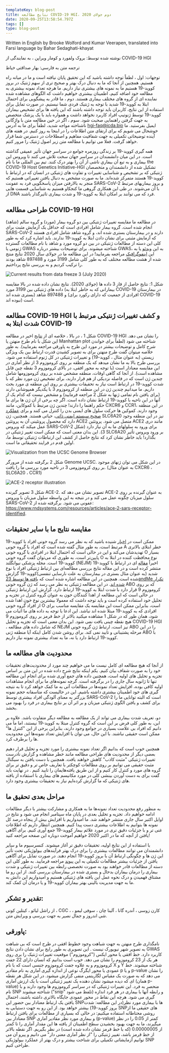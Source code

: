 ```yaml
---
templateKey: blog-post
title: نتایج مطالعه COVID-19 HGI، دوم جولای 2020
date: 2020-09-25T13:58:54.797Z
tags: []
type: blog-post
---
```


Written in English by Brooke Wolford and Kumar Veerapen, translated into Farsi language by Bahar Sedaghati-khayat

نوشته شده توسط: بروک ولفورد و کومار ویراپن ، به نمایندگی از COVID-19 HGI

ترجمه متن به فارسی: بهار صداقتی خیاط

توجهات: اول ، لطفاً توجه داشته باشید که این تحقیق پایان نیافته است و ما در میانه راه هستیم. همچنین از آنجا که ما به دنبال درک بهتر و صحیح تری از سهم ژنتیک در بروز کووید-19 هستیم ما به نمونه های بیشتری نیاز داریم. ما هرچه تعداد نمونه بیشتری به مطالعه خود اضافه کنیم، اطمینان بیشتری خواهیم داشت که الگوهای مشاهده شده نماینده ای از گروه های مختلف بیماری هستند. دوم ، ما قادر به پیشگویی برای احتمال ابتلا به کووید-19 شدید با توجه به ژنتیک فردی شما نیستیم. در صورت تمایل برای استفاده از این نتایج، کاربران باید توجه داشته باشند که این یافته ها برای تشخیص بیماران کووید-19 توسط ژنوتیپ افراد کاربرد نخواهد داشت و همواره باید با یک پزشک متخصص به جهت گرفتن راهنمایی صحبت شود. سوم ، اگر در حین مطالعه متن با واژگانی ناشناخته مواجه شدید، لطفاً برای ما به آدرس hgi-faq@icda.bio ایمیل بفرستید. ما خوشحال می شویم که برای ارتقای متن اطلاعات را در اینجا به روز کنیم. در هفته های آینده توضیحاتی تکمیلی به جهت شفافیت مفاهیم و اصطلاحات در دسترس شما قرار خواهد گرفت. فعلا می توانیم با مطالعه متن زیر اصول ژنتیک را مرور کنیم.

همه گیری کووید-19 بر زندگی روزمره جوامع در سراسر جهان تأثیر عمیقی گذاشته است. در این میان  دانشمندان در سراسر جهان سخت تلاش می کنند تا ویروس این بیماری و به تبع آن بیماریِ ناشی از آن را بهتر درک کنند. تیم بین المللی ما با نام the COVID-19 Host Genetics Initiative-HGI تشکیل شده از دانشمندان و متخصصان ژنتیکی که بر تشخیص و شناسایی تغییرات و تفاوت های ژنتیکی در انسان که در ارتباط با کووید-19 هستند متمرکز شده‌اند. ما به صورت مشخص به دنبال یافتن تغییراتی هستیم که منجر به بالارفتن میزان  پاسخگویی فرد به عفونت SARS-CoV-2 و بروز بیماریهای مرتبط با آن می‌شوند. در طی این همکاری گروهی ما کنجکاو هستیم به شناسایی قسمت هایی از DNA فرد که می توانند بر امکان ابتلا به کووید-19 و شدت بیماری تاثیرگذار باشند.

## طراحی مطالعه COVID-19 HGI

در مطالعه ما مقایسه تغییرات ژنتیکی بین دو گروه بیمار (مورد) و گروه سالم (شاهد) انجام شده است. گروه بیمار شامل افرادی است که حداقل یک آزمایش مثبت برای SARS-CoV-2 دارند و در بیمارستان بستری شده اند، و گروه شاهد شامل افرادی هستند که آزمایش مثبتی برای نشان دادن ابتلا به کووید-19 ندارند. باید اشاره کرد که به طور کلی این دسته از مطالعات ژنتیکی در بین دو گروه مورد و شاهد با نام مطالعات گسترده ژنومی یا GWAS شناخته میشوند. برای توضیحات بیشتر درباره GWAS، به این [ویدئو](https://www.youtube.com/watch?v=cgyc55JhdcM) یا به این [اینفوگرافیک](https://www.broadinstitute.org/visuals/explainer-genome-wide-association-studies) مراجعه بفرمایید! در این مطالعه ما در جولای سال 2020 نتایج منتج شده از هشت مطالعه مختلف که به طور کلی شامل 3199 مورد و 897488 شاهد بودند را ترکیب کردیم و به بررسی نتایج پرداختیم.


![ Current results from data freeze 3 (July 2020)](/img/scicomm_blog_post_20200924.png)
<figcaption class="manual-md-inline-caption">
شکل 1: نتایج حاصل از فاز 3 داده ها (جولای 2020). نتایج نشان داده شده در بالا مقایسه داده های ژنتیکی بین 3199 مورد (بیمارانی که به خاطر ابتلا به COVID-19 در بیمارستان بستری شده اند) و 897488 شاهد (افرادی از جمعیت که دارای رکورد برای COVID-19 نبوده اند) است.
</figcaption>

## مطالعه COVID-19 HGI و کشف تغییرات ژنتیکی مرتبط با شدت ابتلا به COVID-19

شکل 1 ، در بالا ، خلاصه ای از [نتایج](/results/) اخیر در مطالعه COVID-19 HGI را نشان می دهد. این شکل با نام طرح منهتن یا Manhattan plot شناخته می شود (لطفاً برای خواندن شرح کامل و توضیحات بیشتر در مورد این طرح به پاورقی مراجعه بفرمایید). به طور خلاصه میتوان گفت طرح منهتن برای به تصویر کشیدن قدرت ارتباط بین یک ویژگی زیستی (به عنوان مثال ، کووید-19) و تغییرات ژنتیکی در کل ژنوم استفاده می شود. بررسی طرح بالا به ما نشان میدهد که یک منطقه بر روی کروموزوم 3 از نظر آماری در این مقایسه معنادار است (با توجه به محور افقی، در بالای کروموزوم 3 نقطه چین قابل مشاهده است). از آنجا که گاهی اوقات، منطقه مشخص شده بر روی کروموزومها شامل چندین ژن است که در فاصله نزدیکی از هم قرار دارند، برای تشخیص ژن مورد نظر که با شدت کووید-19 در ارتباط است نیاز به تحقیقات بیشتری بر روی این منطقه ی مورد بحث داریم. ما میدانیم چندین ژن در این منطقه از کروموزوم 3 با یکدیگر همپوشانی دارند (برای یافتن نام تمامی ژنها به شکل 2 مراجعه فرمایید) و مشخص نیست که کدام یک از آنها در این ناحیه با کووید-19 ارتباط نشان داده است. اگر چه برخی از آن ژن ها برای ما حکم راهنما را دارند! چندین ژن مرتبط با کموکاین، مانند CXCR6 و CCR1، در این منطقه وجود دارند. کموکین ها حرکت سلول های ایمنی بدن را کنترل می کنند و برای [عملکرد صحیح سیستم ایمنی ذاتی](https://www.ncbi.nlm.nih.gov/pmc/articles/PMC4448619/)، حیاتی هستند. همچنین، ژن SLC6A20 نیز در این منطقه وجود دارد که محصول پروتئینی آن به پروتئین ACE2 متصل می شود. پروتئین ACE2 مانند دری عمل میکند که ویروس SARS-CoV-2 برای ورود به سلولهای ما به آن نیاز دارد (شکل 3). این بدان معنی است که ممکن است تغییر ژنتیکی در SLC6A20 بر ورود ویروس تأثیر بگذارد! باید خاطر نشان کرد که نتایج حاصل از کشف این ارتباطات ژنتیکی توسط ما، اولین قدم در فرایند تحقیقاتی ما است.


![Visualization from the UCSC Genome Browser](/img/hgt_genome_32a4d_7bc390.jpg)
<figcaption class="manual-md-inline-caption">
شکل 2 برگرفته شده از مرورگر Genome UCSC. در این شکل می توان ژنهای موجود بر روی کروموزومی 3 در ناحیه مورد بررسی ما را یافت. (به عنوان مثال CXCR6 ، SLC6A20 ، CCR1)
</figcaption>

![ACE-2 receptor illustration](/img/unnamed.png)
<figcaption class="manual-md-inline-caption">
شکل 3 تصویر گیرنده ACE-2. تصویر نشان می دهد که ACE-2 به عنوان گیرنده بر روی سلول میزبان چگونه عمل می کند و در نتیجه به این واسطه  سلول میزبان با ویروس SARS-CoV-2 عفونی می شود. برگرفته شده از: <a href="https://www.rndsystems.com/resources/articles/ace-2-sars-receptor-identified" target="_blank" rel="noopener noreferrer">https://www.rndsystems.com/resources/articles/ace-2-sars-receptor-identified</a>.
</figcaption>

## مقایسه نتایج ما با سایر تحقیقات

ممکن است در [اخبار](https://edition.cnn.com/2020/07/16/health/blood-types-coronavirus-wellness-scn/index.html) شنیده باشید که به نظر می رسد گروه خونی افراد با کووید-19 مرتبط است، به طور مثال گفته شده است که افراد با گروه خونی A خطر ابتلای بالاتری تهدیدشان می‌کند و این در حالی است که احتمال ابتلا در افرادی با گروه خونی O بسیار پایین‌تر است، به طوری که می‌توان گفت گروه خونی O نوع محافظت کننده در ابتلا به کووید-19 است. مجله پزشکی نیوانگلند (NEJM) اخیراً [مقاله](https://www.nejm.org/doi/full/10.1056/NEJMoa2020283) ای در ارتباط با کووید-19 منتشر کرده است و در این مقاله نتایج بررسی مطالعه‌ای بین ارتباط ژنتیکی افراد با نوع شدید (به عنوان مثال بستری در بیمارستان به علت نارسایی تنفسی)کووید-19 گزارش شده است. همچنین در این مطالعه اشاره شده است که [یافته ها توسط 23andMe تکرار شده اند](https://www.nejm.org/doi/full/10.1056/NEJMoa2020283). در این مطالعه ژنتیکی به نظر می رسد که ژن گروه خونی ABO که بر روی کروموزوم 9 قرار دارد با شدت ابتلا به کووید-19 ارتباط دارد. گزارش این ارتباط ژنتیکی در حالی است که این مطالعه از اهدا کنندگان خون به عنوان گروه کنترل در تجزیه و تحلیل خود استفاده کرده است و باید توجه داشت که معمولا بیشترین نوع خون اهدا شده از افراد گروه خونی O است، بنابراین ممکن است این مقایسه یک مقایسه مناسب برای افرادی که به کووید-19 مبتلا شده اند نباشد. این ادعا با توجه به داده های ما اثبات می شود، همان طور که در شکل 1 مشاهده میکنید بالاتر از خط قرمز بر روی کروموزوم 9 هیچ نقطه چینی یافت نمی شود. این بدان معنی است که تجزیه و تحلیل COVID-19 HGI ، که شامل داده های مطالعه NEJM نیز است، ارتباط ژن گروه خونی ABO را در این مرحله پشتیبانی و تایید نمی کند. برای روشن شدن  کامل اینکه آیا منطقه ژنی ABO با کووید-19 ارتباط دارد یا نه، ما به تعداد بیشتری نمونه نیاز داریم.

## محدودیت های مطالعه ما

از آنجا که هیچ مطالعه ای کامل نیست ما می خواهیم چند مورد از محدودیت‌های تحقیقات خود را به صورت شفاف بیان کنیم. یکم اینکه نتایج شرح داده شده در این متن بر اساس تجزیه و تحلیل های اولیه است، همچنین داده های جمع آوری شده برای انجام این مطالعه تنها تا ژانویه سال جاری را در برگرفته است. گرچه نمونه‌های ما برای انجام مشاهدات اولیه کافی بوده، افزایش تعداد نمونه‌ها در مطالعات آتی به ما کمک خواهد کرد تا به نتیجه گیری های خود اطمینان بیشتری داشته باشیم. این در حالیست که متاسفانه حجم نمونه بزرگتر به معنای آلودگی افراد بیشتری توسط SARS-CoV-2 است که البته توانایی ما را برای کشف و یافتن الگوی ژنتیکی میزبان و بر اثر آن بر نتایج بیماری در فرد را بهبود می بخشد.

دو، تعریف شدت بیماری می تواند از یک مطالعه به مطالعه دیگر متفاوت باشد. علاوه بر این،  به طور کلی فرض بر این است که گروه کنترل مبتلا به کووید-19 نیستند، اما ما می دانیم که افراد بی علامت بسیاری در جوامع وجود دارند، بنابراین برخی از این "کنترل ها" ممکن است حقیقی نباشند. با این حال، می توان با افزایش تعداد نمونه‌ها این محدودیت ها را برطرف کرد.

همچنین خوب است که بدانیم اگر تعداد نمونه بیشتری را مورد تجزیه و تحلیل قرار دهیم بعضی دیگر از محدودیت های طراحی مطالعه مانند خطر مشاهده و گزارش نادرست تغییرات ژنتیکی "مثبت کاذب" کاهش خواهند یافت. همچنین با دست یافتن به سیگنال مثبت حقیقی می توانیم بر روی مطالعات کوچکتر با تعاریف خاص تر و دقیق تر برای گروه های مورد و کنترل کار کنیم و از این طریق یافته‌هایمان را تایید کنیم . در نهایت باید گفت برای به دست آوردن بینشی کلی در مورد مکانیسم های بیماری با استفاده از یافته های ژنتیکی که ما گزارش کرده‌ایم نیاز به تحقیقات بیشتری وجود دارد.

## مراحل بعدی تحقیق ما

به منظور رفع محدودیت تعداد نمونه‌ها ما به همکاری و مشارکت بیشتر با دیگر مطالعات ادامه خواهیم داد. تجزیه و تحلیل بعدی در پایان ماه سپتامبر انجام می شود و نتایج در اوایل اکتبر سال جاری منتشر خواهند شد. ما امیدواریم با افزایش بیش از پنجاه درصد کل نمونه ها بتوانیم به اطلاعات بیشتری دست پیدا کنیم. همچنین انتظار داریم که اطلاعات غنی تر و با جزئیات دقیق تری در مورد علائم بیمار کووید-19 جمع آوری کنیم. برای آگاهی یافتن از آنچه که ما در اکتبر 2020 خواهیم آموخت دوباره این صفحه مراجعه کنید!

با استفاده از این نتایج اولیه، تحقیقات دقیق تر آغاز میشوند. کنسرسیوم ما و سایر دانشمندان می توانند مطالعات بیشتری را برای درک بهتر فرآیندهای بیولوژیکی تحت تأثیر این ژن ها و چگونگی ارتباط آن با بروز کووید-19 انجام دهند. در صورت تمایل برای آگاهی یافتن از جزئیات بیشتر مطالعات تکمیلی  به این [پیوند](/blog/2020-06-29-in-silico-follow-up-results/) مراجعه فرمایید. به طور کلی این دسته از مطالعات قادر خواهند بود به صورت تخصصی رابطه بین تغییرات ژنتیکی و شدت بیماری را درمان بیماران بدحال و بستری شده در بیمارستان بررسی کنند. از این رو ما مشتاق فهمیدن و درک نحوه عمل این یافته های ژنتیکی هستیم  و امیدواریم این دانش به ما به جهت مدیریت بالینی بهتر بیماران کووید-19  و یا درمان آن کمک کند.


## تقدیر و تشکر:

از راشل لیائو ، کیتلین کونی ، CGC ، کارن زوسی ، آندره گانا ، آلینا چان ، سوفی لیمو ، شی اندروز و جمال نصیر به جهت بررسی و ویرایش متن.

## پاورقی:

نامگذاری طرح منهتن به جهت شباهت  وجود خطوط افقی در طرح است که بی شباهت به تصویر  شهر نیویورک نیست . این تصویری به طور رایج برای نشان دادن نتایج GWAS کاربرد دارد. خط افقی یا محور ایکس ("کروموزوم") موقعیت تغییرات ژنتیک را بری روی هر یک از 23 کروموزوم را نشان می دهد. خوب است بدانیم که انسان دارای 22 جفت کروموزوم و به علاوه جفت کروموزوم جنسی است که با نام X و Y شناخته میشوند. خط عمودی یا محور ایگرگ نوعی از اندازه گیری آماری به نام مقادیر p و یا p-value را نشان می دهد که به صورت یک مقیاس لگاریتمی منفی گزارش میشود. در این شکل هر نقطه ای که دیده میشود نشان دهنده یک تغییر ژنتیکی است با یک ارزش آماری  (همان p-value) منحصر به فرد. این تغییرات ژنتیکی که در سراسر کروموزوم ها وجود دارند و با نام SNP شناخته میشوند ("snip" تلفظ می شود) و رابطه آنها با بیماری در هر فرد اندازه گیری می شود. هرچه این نقاط در محور عمودی جایگاه بالاتری داشته باشند، احتمال یافتن یک ارتباط معنادار بین حضور این SNPها با بیماری مورد نظر(در این مطالعه: شدت بروز کووید-19) بیشتر خواهد بود. از این رو به جهت دستیابی به SNPهای حقیقی ما از روشی محتاطانه استفاده میکنیم: در حالی که بسیاری از مطالعات برای  یافتن ارتباط معنادار بین SNP و بیماری مورد نظر مقادیر آماری (p-value) کمتر از 0.05 را در نظر میگیرند، ما به جهت بهبود بخشیدن سطح اطمینان از یافته ها این مقدار آماری را تا کمتر از 0.00000005 (که با خط قرمز نشان داده شده است) در نظر بگیریم. اگر نقطه بالاتر از خط قرمز باشد، تغییر ژنتیکی را "از نظر آماری معنی دار" می دانیم و پیرو آن می توانیم آزمایشاتی تکمیلی برای شناخت بیشتر و درک بهتر از عملکرد بیولوژیکی SNP طراحی کنیم.
